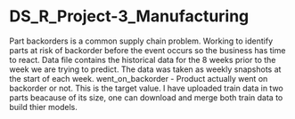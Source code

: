# DS_R_Project-3_Manufacturing
Part backorders is a common supply chain problem. Working to identify parts at risk of backorder before the event occurs so the business has time to react. Data file contains the historical data for the 8 weeks prior to the week we are trying to predict. The data was taken as weekly snapshots at the start of each week.
went_on_backorder - Product actually went on backorder or not. This is the target value.
I have uploaded train data in two parts beacause of its size, one can download and merge both train data to build thier models.

